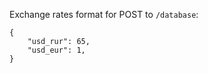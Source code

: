 Exchange rates format for POST to `/database`:

    {
        "usd_rur": 65,
        "usd_eur": 1,
    }
